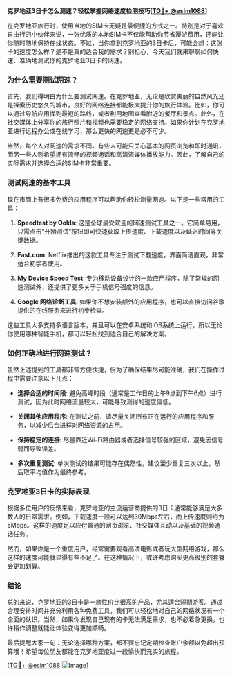 **克罗地亚3日卡怎么测速？轻松掌握网络速度检测技巧[[TG💪+ @esim1088](https://t.me/s/esim1088)]**

在克罗地亚旅行时，使用当地的SIM卡无疑是最便捷的方式之一。特别是对于喜欢自由行的小伙伴来说，一张优质的本地SIM卡不仅能帮助你节省漫游费用，还能让你随时随地保持在线状态。不过，当你拿到克罗地亚的3日卡后，可能会想：这张卡的速度怎么样？是不是真的适合我的需求？别担心，今天我们就来聊聊如何快速、准确地测试你的克罗地亚3日卡的网速。

### 为什么需要测试网速？

首先，我们得明白为什么要测试网速。在克罗地亚，无论是欣赏美丽的自然风光还是探索历史悠久的城市，良好的网络连接都能极大提升你的旅行体验。比如，你可以通过导航应用找到最短的路线，或者利用地图查看附近的餐厅和景点。此外，在社交媒体上分享你的旅行照片和视频也需要稳定的网络支持。如果你计划在克罗地亚进行远程办公或在线学习，那么更快的网速更是必不可少。

当然，每个人对网速的需求不同。有些人可能只关心基本的网页浏览和即时通讯，而另一些人则希望拥有流畅的视频通话和高清流媒体播放能力。因此，了解自己的实际需求并选择合适的SIM卡非常重要。

### 测试网速的基本工具

现在市面上有很多免费的应用程序可以帮助你轻松测量网速。以下是一些常用的工具：

1. **Speedtest by Ookla**: 这是全球最受欢迎的网速测试工具之一。它简单易用，只需点击“开始测试”按钮即可快速获取上传速度、下载速度以及延迟时间等关键数据。
   
2. **Fast.com**: Netflix推出的这款工具专注于测试下载速度，界面简洁直观，非常适合初学者使用。

3. **My Device Speed Test**: 专为移动设备设计的一款应用程序，除了常规的网速测试外，还提供了更多关于手机信号强度的信息。

4. **Google 网络诊断工具**: 如果你不想安装额外的应用程序，也可以直接访问谷歌提供的在线服务来进行初步检查。

这些工具大多支持多语言版本，并且可以在安卓系统和iOS系统上运行，所以无论你使用哪种智能手机，都可以轻松找到适合自己的解决方案。

### 如何正确地进行网速测试？

虽然上述提到的工具都非常方便快捷，但为了确保结果尽可能准确，我们在操作过程中需要注意以下几点：

- **选择合适的时间段**: 避免高峰时段（通常是工作日的上午9点到下午6点）进行测试，因为此时网络流量较大，可能导致测得的速度偏低。
  
- **关闭其他应用程序**: 在测试之前，请尽量关闭所有正在运行的应用程序和服务，以减少后台进程对网络资源的占用。
  
- **保持稳定的连接**: 尽量靠近Wi-Fi路由器或者选择信号较强的区域，避免因信号弱而导致误差。
  
- **多次重复测试**: 单次测试的结果可能存在偶然性，建议至少重复三次以上，然后取平均值作为最终参考。

### 克罗地亚3日卡的实际表现

根据多位用户的反馈来看，克罗地亚的主流运营商提供的3日卡通常能够满足大多数人的日常需求。例如，下载速度一般可以达到30Mbps左右，而上传速度则约为5Mbps。这样的速度足以应付普通的网页浏览、社交媒体互动以及基础的视频通话任务。

然而，如果你是一个重度用户，经常需要观看高清电影或者玩大型网络游戏，那么这样的速度可能就显得有些不足了。在这种情况下，或许考虑购买更高级别的套餐会更加划算。

### 结论

总的来说，克罗地亚的3日卡是一款性价比很高的产品，尤其适合短期游客。通过合理安排时间并充分利用各种免费工具，我们可以轻松地对自己的网络状况有一个全面的认识。当然，如果你发现自己现有的卡无法满足需求，也不必着急更换，也许稍作调整就能让体验变得更加顺畅。

最后提醒大家一句：无论选择哪种方案，都不要忘记定期检查账户余额以免超出预算哦！希望每位朋友都能在克罗地亚度过一段愉快而充实的旅程。

[[TG💪+ @esim1088](https://t.me/s/esim1088) ![Image](https://i.postimg.cc/4NQfJmqS/Snipaste-2025-05-13-00-14-12.png)]